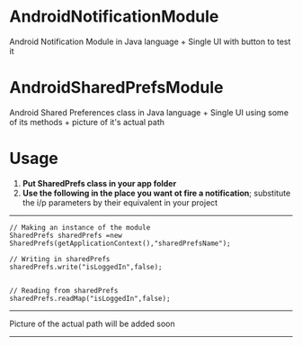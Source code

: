 # AndroidNotificationModule
Android Notification Module in Java language + Single UI with button to test it


# AndroidSharedPrefsModule
Android Shared Preferences class in Java language + Single UI using some of its methods + picture of it's actual path


# **Usage**
1. **Put SharedPrefs class in your app folder**
2. **Use the following in the place you want ot fire a notification**; substitute the i/p parameters by their equivalent in your project
** **
    // Making an instance of the module
    SharedPrefs sharedPrefs =new SharedPrefs(getApplicationContext(),"sharedPrefsName");
        
    // Writing in sharedPrefs
    sharedPrefs.write("isLoggedIn",false);
    
    
    // Reading from sharedPrefs
    sharedPrefs.readMap("isLoggedIn",false);
- - - - 
Picture of the actual path will be added soon
- - - - 
